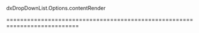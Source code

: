 <!--id-->dxDropDownList.Options.contentRender<!--/id-->
<!--merge--><!--/merge-->
<!--hidden--><!--/hidden-->
===========================================================================
